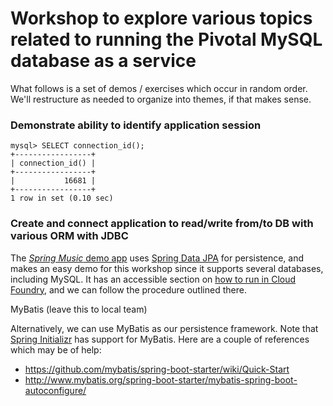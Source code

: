 # Workshop to explore various topics related to running the Pivotal MySQL database as a service

What follows is a set of demos / exercises which occur in random order.
We'll restructure as needed to organize into themes, if that makes sense.

### Demonstrate ability to identify application session
```
mysql> SELECT connection_id();
+-----------------+
| connection_id() |
+-----------------+
|           16681 |
+-----------------+
1 row in set (0.10 sec)
```

### Create and connect application to read/write from/to DB with various ORM with JDBC

The [_Spring Music_ demo app](https://github.com/cloudfoundry-samples/spring-music) uses
[Spring Data JPA](https://www.baeldung.com/the-persistence-layer-with-spring-data-jpa) for persistence,
and makes an easy demo for this workshop since it supports several databases, including MySQL.
It has an accessible section on
[how to run in Cloud Foundry](https://github.com/cloudfoundry-samples/spring-music#running-the-application-on-cloud-foundry),
and we can follow the procedure outlined there.

MyBatis (leave this to local team)

Alternatively, we can use MyBatis as our persistence framework.  Note that [Spring Initializr](https://start.spring.io)
has support for MyBatis.
Here are a couple of references which may be of help:

* https://github.com/mybatis/spring-boot-starter/wiki/Quick-Start
* http://www.mybatis.org/spring-boot-starter/mybatis-spring-boot-autoconfigure/


